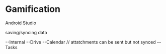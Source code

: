 # Gamification
Android Studio


saving/syncing data

--Internal
--Drive
--Calendar // attatchments can be sent but not synced
--Tasks

